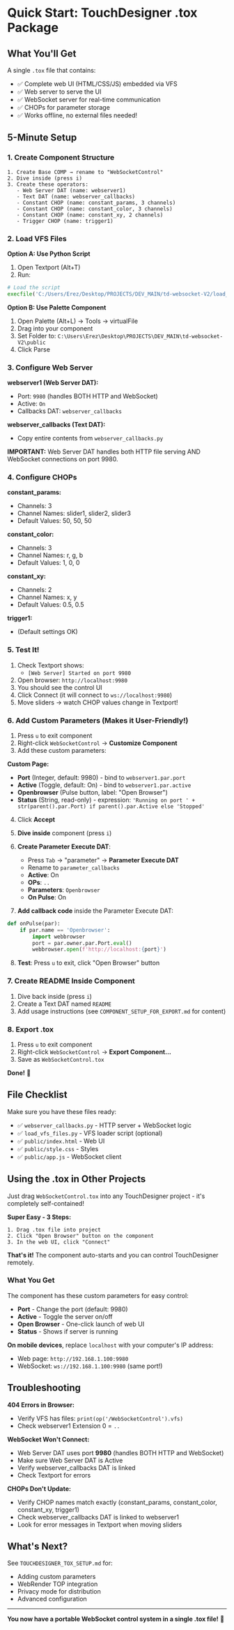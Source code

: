 # Quick Start: TouchDesigner .tox Package

## What You'll Get

A single `.tox` file that contains:
- ✅ Complete web UI (HTML/CSS/JS) embedded via VFS
- ✅ Web server to serve the UI
- ✅ WebSocket server for real-time communication
- ✅ CHOPs for parameter storage
- ✅ Works offline, no external files needed!

## 5-Minute Setup

### 1. Create Component Structure

```
1. Create Base COMP → rename to "WebSocketControl"
2. Dive inside (press i)
3. Create these operators:
   - Web Server DAT (name: webserver1)
   - Text DAT (name: webserver_callbacks)
   - Constant CHOP (name: constant_params, 3 channels)
   - Constant CHOP (name: constant_color, 3 channels)
   - Constant CHOP (name: constant_xy, 2 channels)
   - Trigger CHOP (name: trigger1)
```

### 2. Load VFS Files

**Option A: Use Python Script**

1. Open Textport (Alt+T)
2. Run:
```python
# Load the script
execfile('C:/Users/Erez/Desktop/PROJECTS/DEV_MAIN/td-websocket-V2/load_vfs_files.py')
```

**Option B: Use Palette Component**

1. Open Palette (Alt+L) → Tools → virtualFile
2. Drag into your component
3. Set Folder to: `C:\Users\Erez\Desktop\PROJECTS\DEV_MAIN\td-websocket-V2\public`
4. Click Parse

### 3. Configure Web Server

**webserver1 (Web Server DAT):**
- Port: `9980` (handles BOTH HTTP and WebSocket)
- Active: `On`
- Callbacks DAT: `webserver_callbacks`

**webserver_callbacks (Text DAT):**
- Copy entire contents from `webserver_callbacks.py`

**IMPORTANT:** Web Server DAT handles both HTTP file serving AND WebSocket connections on port 9980.

### 4. Configure CHOPs

**constant_params:**
- Channels: 3
- Channel Names: slider1, slider2, slider3
- Default Values: 50, 50, 50

**constant_color:**
- Channels: 3
- Channel Names: r, g, b
- Default Values: 1, 0, 0

**constant_xy:**
- Channels: 2
- Channel Names: x, y
- Default Values: 0.5, 0.5

**trigger1:**
- (Default settings OK)

### 5. Test It!

1. Check Textport shows:
   - `[Web Server] Started on port 9980`
2. Open browser: `http://localhost:9980`
3. You should see the control UI
4. Click Connect (it will connect to `ws://localhost:9980`)
5. Move sliders → watch CHOP values change in Textport!

### 6. Add Custom Parameters (Makes it User-Friendly!)

1. Press `u` to exit component
2. Right-click `WebSocketControl` → **Customize Component**
3. Add these custom parameters:

**Custom Page:**
- **Port** (Integer, default: 9980) - bind to `webserver1.par.port`
- **Active** (Toggle, default: On) - bind to `webserver1.par.active`
- **Openbrowser** (Pulse button, label: "Open Browser")
- **Status** (String, read-only) - expression: `'Running on port ' + str(parent().par.Port) if parent().par.Active else 'Stopped'`

4. Click **Accept**

5. **Dive inside** component (press `i`)

6. **Create Parameter Execute DAT**:
   - Press `Tab` → "parameter" → **Parameter Execute DAT**
   - Rename to `parameter_callbacks`
   - **Active**: On
   - **OPs**: `..`
   - **Parameters**: `Openbrowser`
   - **On Pulse**: On

7. **Add callback code** inside the Parameter Execute DAT:

```python
def onPulse(par):
    if par.name == 'Openbrowser':
        import webbrowser
        port = par.owner.par.Port.eval()
        webbrowser.open(f'http://localhost:{port}')
```

8. **Test**: Press `u` to exit, click "Open Browser" button

### 7. Create README Inside Component

1. Dive back inside (press `i`)
2. Create a Text DAT named `README`
3. Add usage instructions (see `COMPONENT_SETUP_FOR_EXPORT.md` for content)

### 8. Export .tox

1. Press `u` to exit component
2. Right-click `WebSocketControl` → **Export Component...**
3. Save as `WebSocketControl.tox`

**Done!** 🎉

## File Checklist

Make sure you have these files ready:

- ✅ `webserver_callbacks.py` - HTTP server + WebSocket logic
- ✅ `load_vfs_files.py` - VFS loader script (optional)
- ✅ `public/index.html` - Web UI
- ✅ `public/style.css` - Styles
- ✅ `public/app.js` - WebSocket client

## Using the .tox in Other Projects

Just drag `WebSocketControl.tox` into any TouchDesigner project - it's completely self-contained!

**Super Easy - 3 Steps:**
```
1. Drag .tox file into project
2. Click "Open Browser" button on the component
3. In the web UI, click "Connect"
```

**That's it!** The component auto-starts and you can control TouchDesigner remotely.

### What You Get

The component has these custom parameters for easy control:
- **Port** - Change the port (default: 9980)
- **Active** - Toggle the server on/off
- **Open Browser** - One-click launch of web UI
- **Status** - Shows if server is running

**On mobile devices**, replace `localhost` with your computer's IP address:
- Web page: `http://192.168.1.100:9980`
- WebSocket: `ws://192.168.1.100:9980` (same port!)

## Troubleshooting

**404 Errors in Browser:**
- Verify VFS has files: `print(op('/WebSocketControl').vfs)`
- Check webserver1 Extension 0 = `..`

**WebSocket Won't Connect:**
- Web Server DAT uses port **9980** (handles BOTH HTTP and WebSocket)
- Make sure Web Server DAT is Active
- Verify webserver_callbacks DAT is linked
- Check Textport for errors

**CHOPs Don't Update:**
- Verify CHOP names match exactly (constant_params, constant_color, constant_xy, trigger1)
- Check webserver_callbacks DAT is linked to webserver1
- Look for error messages in Textport when moving sliders

## What's Next?

See `TOUCHDESIGNER_TOX_SETUP.md` for:
- Adding custom parameters
- WebRender TOP integration
- Privacy mode for distribution
- Advanced configuration

---

**You now have a portable WebSocket control system in a single .tox file!** 🚀
